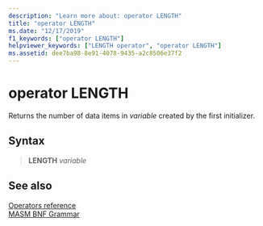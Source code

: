 ```yaml
---
description: "Learn more about: operator LENGTH"
title: "operator LENGTH"
ms.date: "12/17/2019"
f1_keywords: ["operator LENGTH"]
helpviewer_keywords: ["LENGTH operator", "operator LENGTH"]
ms.assetid: dee7ba98-8e91-4078-9435-a2c8506e37f2
---
```

# operator LENGTH

Returns the number of data items in *variable* created by the first initializer.

## Syntax

> **LENGTH** *variable*

## See also

[Operators reference](operators-reference.md)\
[MASM BNF Grammar](masm-bnf-grammar.md)
